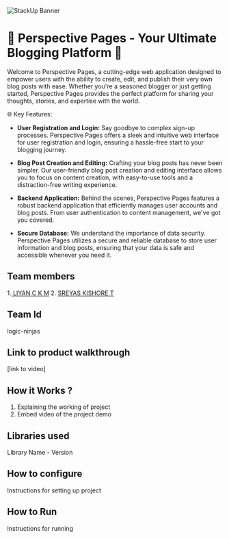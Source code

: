 ![StackUp Banner]([https://tinkerhub.frappe.cloud/files/stackup%20banner.jpeg])
# 📝 Perspective Pages - Your Ultimate Blogging Platform 🚀
Welcome to Perspective Pages, a cutting-edge web application designed to empower users with the ability to create, edit, and publish their very own blog posts with ease. Whether you're a seasoned blogger or just getting started, Perspective Pages provides the perfect platform for sharing your thoughts, stories, and expertise with the world.

🌐 Key Features:

- **User Registration and Login:** Say goodbye to complex sign-up processes. Perspective Pages offers a sleek and intuitive web interface for user registration and login, ensuring a hassle-free start to your blogging journey.

- **Blog Post Creation and Editing:** Crafting your blog posts has never been simpler. Our user-friendly blog post creation and editing interface allows you to focus on content creation, with easy-to-use tools and a distraction-free writing experience.

- **Backend Application:** Behind the scenes, Perspective Pages features a robust backend application that efficiently manages user accounts and blog posts. From user authentication to content management, we've got you covered.

- **Secure Database:** We understand the importance of data security. Perspective Pages utilizes a secure and reliable database to store user information and blog posts, ensuring that your data is safe and accessible whenever you need it.
## Team members
1.[ LIYAN C K M](https://github.com/WhiteInfinite)
2. [SREYAS KISHORE T](https://github.com/Sreyz03)
## Team Id
logic-ninjas
## Link to product walkthrough
[link to video]
## How it Works ?
1. Explaining the working of project
2. Embed video of the project demo
## Libraries used
Library Name - Version
## How to configure
Instructions for setting up project
## How to Run
Instructions for running
